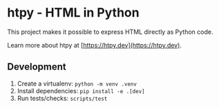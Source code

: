 
# htpy - HTML in Python

This project makes it possible to express HTML directly as Python code.

Learn more about htpy at [https://htpy.dev](https://htpy.dev).

## Development
1) Create a virtualenv: ```python -m venv .venv```
2) Install dependencies: ```pip install -e .[dev]```
3) Run tests/checks: ```scripts/test```
